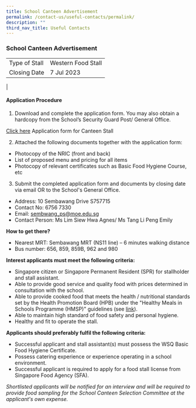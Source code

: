 ```yaml
---
title: School Canteen Advertisement
permalink: /contact-us/useful-contacts/permalink/
description: ""
third_nav_title: Useful Contacts
---
```

### School Canteen Advertisement

|  |  |
|---|---|
| Type of Stall | Western Food Stall   |
| Closing Date | 7 Jul 2023 |
|
#### **Application Procedure**

1. Download and complete the application form. You may also obtain a hardcopy from the School’s Security Guard Post/ General Office.

[Click here](/files/2023%20canteen%20stall.pdf) Application form for Canteen Stall 

2. Attached the following documents together with the application form:
* Photocopy of the NRIC (front and back)
* List of proposed menu and pricing for all items
* Photocopy of relevant certificates such as Basic Food Hygiene Course, etc

3. Submit the completed application form and documents by closing date via email OR to the School's General Office.

* Address: 10 Sembawang Drive S757715
* Contact No: 6756 7330
* Email: sembwang_ps@moe.edu.sg
* Contact Person: Ms Lim Siew Hwa Agnes/ Ms Tang Li Peng Emily

**How to get there?**
* Nearest MRT: Sembawang MRT (NS11 line) – 6 minutes walking distance
* Bus number: 656, 859, 859B, 962 and 980   

**Interest applicants must meet the following criteria:**
* Singapore citizen or Singapore Permanent Resident (SPR) for stallholder and stall assistant.
* Able to provide good service and quality food with prices determined in consultation with the school.
* Able to provide cooked food that meets the health / nutritional standards set by the Health Promotion Board (HPB) under the "Healthy Meals in Schools Programme (HMSP)" guidelines (see [link](https://www.hpb.gov.sg/schools/school-programmes/healthy-meals-in-schools-programme)).
* Able to maintain high standard of food safety and personal hygiene.
* Healthy and fit to operate the stall.

**Applicants should preferably fulfil the following criteria:**
* Successful applicant and stall assistant(s) must possess the WSQ Basic Food Hygiene Certificate.
* Possess catering experience or experience operating in a school environment.
* Successful applicant is required to apply for a food stall license from Singapore Food Agency (SFA).


*Shortlisted applicants will be notified for an interview and will be required to provide food sampling for the School Canteen Selection Committee at the applicant's own expense.*
